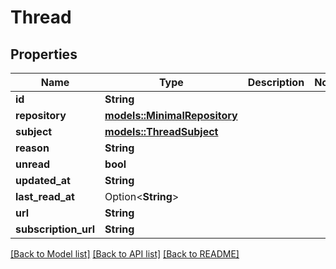 # Thread

## Properties

Name | Type | Description | Notes
------------ | ------------- | ------------- | -------------
**id** | **String** |  | 
**repository** | [**models::MinimalRepository**](minimal-repository.md) |  | 
**subject** | [**models::ThreadSubject**](thread_subject.md) |  | 
**reason** | **String** |  | 
**unread** | **bool** |  | 
**updated_at** | **String** |  | 
**last_read_at** | Option<**String**> |  | 
**url** | **String** |  | 
**subscription_url** | **String** |  | 

[[Back to Model list]](../README.md#documentation-for-models) [[Back to API list]](../README.md#documentation-for-api-endpoints) [[Back to README]](../README.md)



